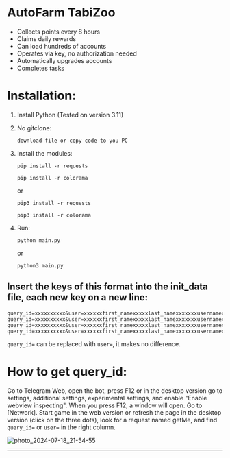 # AutoFarm TabiZoo

- Collects points every 8 hours
- Claims daily rewards
- Can load hundreds of accounts
- Operates via key, no authorization needed
- Automatically upgrades accounts
- Completes tasks

# Installation:
1. Install Python (Tested on version 3.11)

2. No gitclone:
   ```
   download file or copy code to you PC
   ```

3. Install the modules:
   
   ```
   pip install -r requests
   ```

   ```
   pip install -r colorama
   ```
 
   or
   
   ```
   pip3 install -r requests
   ```

   ```
   pip3 install -r colorama
   ```

5. Run:
   ```
   python main.py
   ```

   or

   ```
   python3 main.py
   ```


## Insert the keys of this format into the init_data file, each new key on a new line:
   ```
   query_id=xxxxxxxxxx&user=xxxxxxfirst_namexxxxxlast_namexxxxxxxusernamexxxxxxxlanguage_codexxxxxxxallows_write_to_pmxxxxxxx&auth_date=xxxxxx&hash=xxxxxxx
   query_id=xxxxxxxxxx&user=xxxxxxfirst_namexxxxxlast_namexxxxxxxusernamexxxxxxxlanguage_codexxxxxxxallows_write_to_pmxxxxxxx&auth_date=xxxxxx&hash=xxxxxxx
   query_id=xxxxxxxxxx&user=xxxxxxfirst_namexxxxxlast_namexxxxxxxusernamexxxxxxxlanguage_codexxxxxxxallows_write_to_pmxxxxxxx&auth_date=xxxxxx&hash=xxxxxxx
   query_id=xxxxxxxxxx&user=xxxxxxfirst_namexxxxxlast_namexxxxxxxusernamexxxxxxxlanguage_codexxxxxxxallows_write_to_pmxxxxxxx&auth_date=xxxxxx&hash=xxxxxxx
   ```
`query_id=` can be replaced with `user=`, it makes no difference.

# How to get query_id:

Go to Telegram Web, open the bot, press F12 or in the desktop version go to settings, additional settings, experimental settings, and enable "Enable webview inspecting". 
When you press F12, a window will open. Go to [Network]. 
Start game in the web version or refresh the page in the desktop version (click on the three dots), 
look for a request named getMe, and find `query_id=` or `user=` in the right column.

![photo_2024-07-18_21-54-55](https://github.com/user-attachments/assets/7e432a6f-d944-406b-80fd-0a3931b1876e)

---
